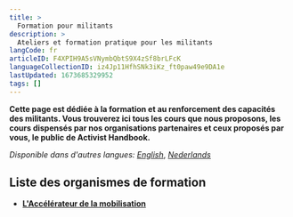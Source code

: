 ```yaml
---
title: >
  Formation pour militants
description: >
  Ateliers et formation pratique pour les militants
langCode: fr
articleID: F4XPIH9A5sVNymbQbtS9X4zSf8brLFcK
languageCollectionID: iz4Jp11HfhSNk3iKz_ft0paw49e9DA1e
lastUpdated: 1673685329952
tags: []
---
```


**Cette page est dédiée à la formation et au renforcement des capacités des militants. Vous trouverez ici tous les cours que nous proposons, les cours dispensés par nos organisations partenaires et ceux proposés par vous, le public de Activist Handbook.**

_Disponible dans d'autres langues:_ [_English_](/trainings), [_Nederlands_](/nl/trainings)

## Liste des organismes de formation

-   [**L'Accélérateur de la mobilisation**](https://www.accelerateurdelamobilisation.org)